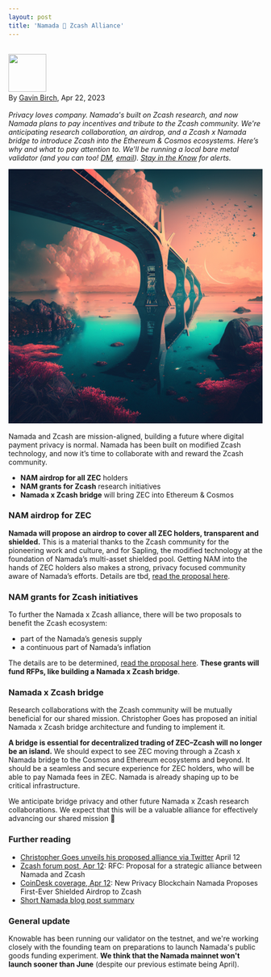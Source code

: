 ```yaml
---
layout: post
title: 'Namada 🤝 Zcash Alliance'
---
```


\
<img src="https://knowable.vc/assets/gavin-avatar.jpg" width="75" height="75"><br>By [Gavin Birch](https://twitter.com/Ether_Gavin), Apr 22, 2023 <br><br> _Privacy loves company. Namada's built on Zcash research, and now Namada plans to pay incentives and tribute to the Zcash community. We're anticipating research collaboration, an airdrop, and a Zcash x Namada bridge to introduce Zcash into the Ethereum & Cosmos ecosystems. Here’s why and what to pay attention to. We’ll be running a local bare metal validator (and you can too! [DM](https://twitter.com/vKnowable), [email](mailto:hi@knowable.vc)). [Stay in the Know](https://forms.gle/HRAQBSo85HGzKVSg9) for alerts._

<p><img src="https://github.com/vknowable/knowable-blog/blob/master/images/zcash%20bridge%20512.png?raw=true"><br>

Namada and Zcash are mission-aligned, building a future where digital payment privacy is normal. Namada has been built on modified Zcash technology, and now it’s time to collaborate with and reward the Zcash community.



* **NAM airdrop for all ZEC** holders
* **NAM grants for Zcash** research initiatives
* **Namada x Zcash bridge** will bring ZEC into Ethereum & Cosmos


### NAM airdrop for ZEC

**Namada will propose an airdrop to cover all ZEC holders, transparent and shielded.** This is a material thanks to the Zcash community for the pioneering work and culture, and for Sapling, the modified technology at the foundation of Namada’s multi-asset shielded pool. Getting NAM into the hands of ZEC holders also makes a strong, privacy focused community aware of Namada’s efforts. Details are tbd, [read the proposal here](https://forum.zcashcommunity.com/t/rfc-proposal-for-a-strategic-alliance-between-namada-and-zcash/44372).


### NAM grants for Zcash initiatives

To further the Namada x Zcash alliance, there will be two proposals to benefit the Zcash ecosystem:



* part of the Namada’s genesis supply
* a continuous part of Namada’s inflation 

The details are to be determined, [read the proposal here](https://forum.zcashcommunity.com/t/rfc-proposal-for-a-strategic-alliance-between-namada-and-zcash/44372). **These grants will fund RFPs, like building a Namada x Zcash bridge**.


### Namada x Zcash bridge

Research collaborations with the Zcash community will be mutually beneficial for our shared mission. Christopher Goes has proposed an initial Namada x Zcash bridge architecture and funding to implement it.

**A bridge is essential for decentralized trading of ZEC–Zcash will no longer be an island.** We should expect to see ZEC moving through a Zcash x Namada bridge to the Cosmos and Ethereum ecosystems and beyond. It should be a seamless and secure experience for ZEC holders, who will be able to pay Namada fees in ZEC. Namada is already shaping up to be critical infrastructure.

We anticipate bridge privacy and other future Namada x Zcash research collaborations. We expect that this will be a valuable alliance for effectively advancing our shared mission 🚀


### Further reading



* [Christopher Goes unveils his proposed alliance via Twitter](https://twitter.com/cwgoes/status/1646225407509770243) April 12
* [Zcash forum post, Apr 12](https://forum.zcashcommunity.com/t/rfc-proposal-for-a-strategic-alliance-between-namada-and-zcash/44372): RFC: Proposal for a strategic alliance between Namada and Zcash
* [CoinDesk coverage, Apr 12](https://www.coindesk.com/tech/2023/04/12/new-privacy-blockchain-namada-proposes-first-ever-shielded-airdrop-to-zcash/?utm_content=editorial&utm_campaign=coindesk_main&utm_term=organic&utm_source=twitter&utm_medium=social): New Privacy Blockchain Namada Proposes First-Ever Shielded Airdrop to Zcash
* [Short Namada blog post summary](https://blog.namada.net/rfc-proposal-for-a-strategic-alliance-between-namada-and-zcash/)


### General update

Knowable has been running our validator on the testnet, and we're working closely with the founding team on preparations to launch Namada's public goods funding experiment. **We think that the Namada mainnet won't launch sooner than June** (despite our previous estimate being April).
